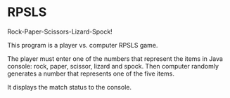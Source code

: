 # RPSLS
Rock-Paper-Scissors-Lizard-Spock!

This program is a player vs. computer RPSLS game.

The player must enter one of the numbers that represent the items in Java console: rock, paper, scissor, lizard and spock.
Then computer randomly generates a number that represents one of the five items.

It displays the match status to the console.
